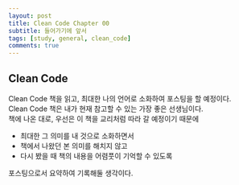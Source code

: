 ```yaml
---
layout: post
title: Clean Code Chapter 00
subtitle: 들어가기에 앞서
tags: [study, general, clean_code]
comments: true
---
```


## Clean Code
Clean Code 책을 읽고, 최대한 나의 언어로 소화하여 포스팅을 할 예정이다.  
Clean Code 책은 내가 현재 참고할 수 있는 가장 좋은 선생님이다.  
책에 나온 대로, 우선은 이 책을 교리처럼 따라 갈 예정이기 때문에
* 최대한 그 의미를 내 것으로 소화하면서
* 책에서 나왔던 본 의미를 해치지 않고
* 다시 봤을 때 책의 내용을 어렴풋이 기억할 수 있도록

포스팅으로서 요약하여 기록해둘 생각이다.